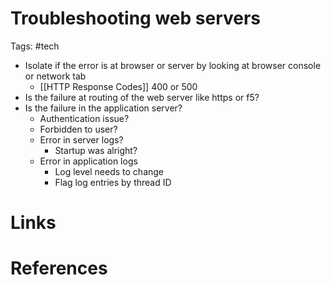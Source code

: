 # Troubleshooting web servers
Tags: #tech 

- Isolate if the error is at browser or server by looking at browser console or network tab
	- [[HTTP Response Codes]] 400 or 500
- Is the failure at routing of the web server like https or f5?
- Is the failure in the application server?
	- Authentication issue?
	- Forbidden to user?
	- Error in server logs?
		- Startup was alright?
	- Error in application logs
		- Log level needs to change
		- Flag log entries by thread ID
	


# Links

# References